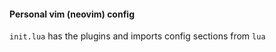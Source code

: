 #### Personal vim (neovim) config
`init.lua` has the plugins and imports config sections from `lua`

